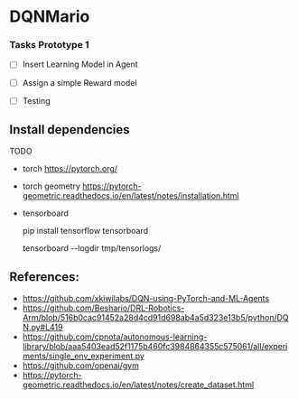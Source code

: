 # DQNMario

### Tasks Prototype 1

- [ ] Insert Learning Model in Agent    
- [ ] Assign a simple Reward model 
- [ ] Testing


## Install dependencies
TODO

- torch 
https://pytorch.org/

- torch geometry
https://pytorch-geometric.readthedocs.io/en/latest/notes/installation.html

- tensorboard

    pip install tensorflow tensorboard
    
    tensorboard --logdir tmp/tensorlogs/
    
   
## References:
- https://github.com/xkiwilabs/DQN-using-PyTorch-and-ML-Agents
- https://github.com/Beshario/DRL-Robotics-Arm/blob/516b0cac91452a28d4cd91d698ab4a5d323e13b5/python/DQN.py#L419
- https://github.com/cpnota/autonomous-learning-library/blob/aaa5403ead52f1175b460fc3984864355c575061/all/experiments/single_env_experiment.py
- https://github.com/openai/gym
- https://pytorch-geometric.readthedocs.io/en/latest/notes/create_dataset.html
